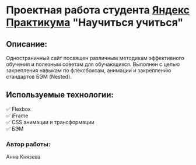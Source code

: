# Проектная работа студента [Яндекс Практикума](https://praktikum.yandex.ru/) "Научиться учиться"

## Описание:
Одностраничный сайт посвящен различным методикам эффективного обучения и полезным советам для обучающихся. Выполнен с целью закрепления навыкам по флексбоксам, анимации и закреплению стандартов БЭМ (Nested).

## Используемые технологии:
:white_check_mark: Flexbox       
:white_check_mark: iFrame     
:white_check_mark: CSS анимации и трансформации     
:white_check_mark: БЭМ 

### Автор работы:
Анна Князева
